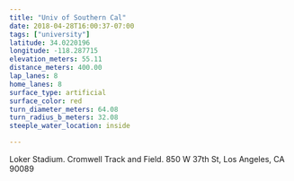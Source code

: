 ```yaml
---
title: "Univ of Southern Cal"
date: 2018-04-28T16:00:37-07:00
tags: ["university"]
latitude: 34.0220196
longitude: -118.287715
elevation_meters: 55.11
distance_meters: 400.00
lap_lanes: 8
home_lanes: 8
surface_type: artificial
surface_color: red
turn_diameter_meters: 64.08
turn_radius_b_meters: 32.08
steeple_water_location: inside

---
```

Loker Stadium. Cromwell Track and Field. 850 W 37th St, Los Angeles, CA 90089
<!--more-->
